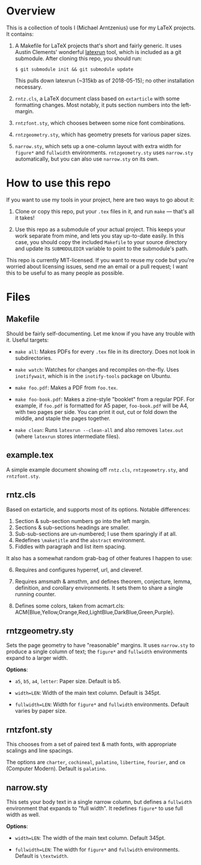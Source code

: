 # Overview

[latexrun]: https://github.com/aclements/latexrun

This is a collection of tools I (Michael Arntzenius) use for my LaTeX projects.
It contains:

1. A Makefile for LaTeX projects that's short and fairly generic. It uses Austin
   Clements' wonderful [latexrun][] tool, which is included as a git submodule.
   After cloning this repo, you should run:

   ```
   $ git submodule init && git submodule update
   ```

   This pulls down latexrun (~315kb as of 2018-05-15); no other installation
necessary.

2. `rntz.cls`, a LaTeX document class based on `extarticle` with some formatting
   changes. Most notably, it puts section numbers into the left-margin.

3. `rntzfont.sty`, which chooses between some nice font combinations.

4. `rntzgeometry.sty`, which has geometry presets for various paper sizes.

5. `narrow.sty`, which sets up a one-column layout with extra width for
   `figure*` and `fullwidth` environments. `rntzgeometry.sty` uses `narrow.sty`
   automatically, but you can also use `narrow.sty` on its own.

# How to use this repo

If you want to use my tools in your project, here are two ways to go about it:

1. Clone or copy this repo, put your `.tex` files in it, and run `make` — that's
   all it takes!

2. Use this repo as a submodule of your actual project. This keeps your work
   separate from mine, and lets you stay up-to-date easily. In this case, you
   should copy the included `Makefile` to your source directory and update its
   `SUBMODULEDIR` variable to point to the submodule's path.

This repo is currently MIT-licensed. If you want to reuse my code but you're
worried about licensing issues, send me an email or a pull request; I want this
to be useful to as many people as possible.

# Files

## Makefile
Should be fairly self-documenting. Let me know if you have any trouble with it. Useful targets:

- `make all`: Makes PDFs for every `.tex` file in its directory. Does not look
  in subdirectories.

- `make watch`: Watches for changes and recompiles on-the-fly. Uses
  `inotifywait`, which is in the `inotify-tools` package on Ubuntu.

- `make foo.pdf`: Makes a PDF from `foo.tex`.

- `make foo-book.pdf`: Makes a zine-style "booklet" from a regular PDF. For
  example, if `foo.pdf` is formatted for A5 paper, `foo-book.pdf` will be A4,
  with two pages per side. You can print it out, cut or fold down the middle,
  and staple the pages together.

- `make clean`: Runs `latexrun --clean-all` and also removes `latex.out` (where
  `latexrun` stores intermediate files).

## example.tex

A simple example document showing off `rntz.cls`, `rntzgeometry.sty`, and
`rntzfont.sty`.

## rntz.cls
Based on extarticle, and supports most of its options. Notable differences:

1. Section & sub-section numbers go into the left margin.
2. Sections & sub-sections headings are smaller.
3. Sub-sub-sections are un-numbered; I use them sparingly if at all.
4. Redefines `\maketitle` and the `abstract` environment.
5. Fiddles with paragraph and list item spacing.

It also has a somewhat random grab-bag of other features I happen to use:

6. Requires and configures hyperref, url, and cleveref.

7. Requires amsmath & amsthm, and defines theorem, conjecture, lemma,
definition, and corollary environments. It sets them to share a single running
counter.

8. Defines some colors, taken from acmart.cls:
ACM{Blue,Yellow,Orange,Red,LightBlue,DarkBlue,Green,Purple}.

## rntzgeometry.sty
Sets the page geometry to have "reasonable" margins. It uses `narrow.sty` to
produce a single column of text; the `figure*` and `fullwidth` environments
expand to a larger width.

**Options**:

- `a5`, `b5`, `a4`, `letter`: Paper size. Default is b5.

- `width=LEN`: Width of the main text column. Default is 345pt.

- `fullwidth=LEN`: Width for `figure*` and `fullwidth` environments. Default
  varies by paper size.

## rntzfont.sty
This chooses from a set of paired text & math fonts, with appropriate scalings
and line spacings.

The options are `charter`, `cochineal`, `palatino`, `libertine`, `fourier`, and
`cm` (Computer Modern). Default is `palatino`.

## narrow.sty
This sets your body text in a single narrow column, but defines a `fullwidth`
environment that expands to "full width". It redefines `figure*` to use full
width as well.

**Options**:

- `width=LEN`: The width of the main text column. Default 345pt.

- `fullwidth=LEN`: The width for `figure*` and `fullwidth` environments. Default
  is `\textwidth`.
